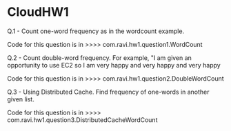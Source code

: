 # CloudHW1

Q.1 - Count one-word frequency as in the wordcount example.


Code for this question is in >>>>  com.ravi.hw1.question1.WordCount


Q.2 - Count double-word frequency. For example, "I am given an opportunity to use EC2 so I am very happy and very happy and very happy


Code for this question is in >>>>  com.ravi.hw1.question2.DoubleWordCount

Q.3 - Using Distributed Cache. Find frequency of one-words in another given list.


Code for this question is in >>>>  com.ravi.hw1.question3.DistributedCacheWordCount
